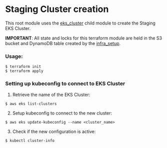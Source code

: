 # Staging Cluster creation

This root module uses the [eks_cluster](../modules/eks_cluster/README.md) child module to create the Staging EKS Cluster.

**IMPORTANT**: All state and locks for this terraform module are held in the S3 bucket and DynamoDB table created by the [infra_setup](../states_setup/README.md).

### Usage:
  ```
  $ terraform init
  $ terraform apply
  ```

### Setting up kubeconfig to connect to EKS Cluster
1. Retrieve the name of the EKS Cluster:
  ```
  $ aws eks list-clusters
  ```
2. Setup kubeconfig to connect to the new cluster:
  ```
  $ aws eks update-kubeconfig --name <cluster_name>
  ```  
3. Check if the new configuration is active:
  ```
  $ kubectl cluster-info
  ```  
